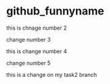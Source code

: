 # github_funnyname

this is chnage number 2 

change number 3

this is change number 4

change number 5

this is a change on my task2 branch